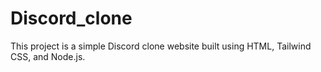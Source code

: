 # Discord_clone
This project is a simple Discord clone website built using HTML, Tailwind CSS, and Node.js.
